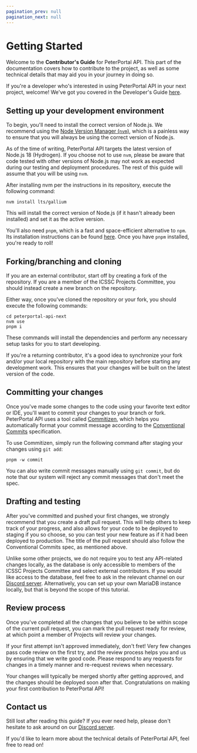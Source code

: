 ```yaml
---
pagination_prev: null
pagination_next: null
---
```


# Getting Started

Welcome to the **Contributor's Guide** for PeterPortal API. This part of the documentation covers how to contribute to the project, as well as some technical details that may aid you in your journey in doing so.

If you're a developer who's interested in using PeterPortal API in your next project, welcome! We've got you covered in the Developer's Guide [here](/docs/developers-guide/getting-started).

## Setting up your development environment

To begin, you'll need to install the correct version of Node.js. We recommend using the [Node Version Manager (`nvm`)](https://github.com/nvm-sh/nvm), which is a painless way to ensure that you will always be using the correct version of Node.js.

As of the time of writing, PeterPortal API targets the latest version of Node.js 18 (Hydrogen). If you choose not to use `nvm`, please be aware that code tested with other versions of Node.js may not work as expected during our testing and deployment procedures. The rest of this guide will assume that you will be using `nvm`.

After installing nvm per the instructions in its repository, execute the following command:

```shell
nvm install lts/gallium
```

This will install the correct version of Node.js (if it hasn't already been installed) and set it as the active version.

You'll also need `pnpm`, which is a fast and space-efficient alternative to `npm`. Its installation instructions can be found [here](https://pnpm.io/installation). Once you have `pnpm` installed, you're ready to roll!

## Forking/branching and cloning

If you are an external contributor, start off by creating a fork of the repository. If you are a member of the ICSSC Projects Committee, you should instead create a new branch on the repository.

Either way, once you've cloned the repository or your fork, you should execute the following commands:

```shell
cd peterportal-api-next
nvm use
pnpm i
```

These commands will install the dependencies and perform any necessary setup tasks for you to start developing.

If you're a returning contributor, it's a good idea to synchronize your fork and/or your local repository with the main repository before starting any development work. This ensures that your changes will be built on the latest version of the code.

## Committing your changes

Once you've made some changes to the code using your favorite text editor or IDE, you'll want to commit your changes to your branch or fork. PeterPortal API uses a tool called [Commitizen](https://commitizen.github.io/cz-cli/), which helps you automatically format your commit message according to the [Conventional Commits](https://www.conventionalcommits.org/en/v1.0.0/) specification.

To use Commitizen, simply run the following command after staging your changes using `git add`:

```shell
pnpm -w commit
```

You can also write commit messages manually using `git commit`, but do note that our system will reject any commit messages that don't meet the spec.

## Drafting and testing

After you've committed and pushed your first changes, we strongly recommend that you create a draft pull request. This will help others to keep track of your progress, and also allows for your code to be deployed to staging if you so choose, so you can test your new feature as if it had been deployed to production. The title of the pull request should also follow the Conventional Commits spec, as mentioned above.

Unlike some other projects, we do not require you to test any API-related changes locally, as the database is only accessible to members of the ICSSC Projects Committee and select external contributors. If you would like access to the database, feel free to ask in the relevant channel on our [Discord server](https://discord.gg/Zu8KZHERtJ). Alternatively, you can set up your own MariaDB instance locally, but that is beyond the scope of this tutorial.

## Review process

Once you've completed all the changes that you believe to be within scope of the current pull request, you can mark the pull request ready for review, at which point a member of Projects will review your changes.

If your first attempt isn't approved immediately, don't fret! Very few changes pass code review on the first try, and the review process helps you and us by ensuring that we write good code. Please respond to any requests for changes in a timely manner and re-request reviews when necessary.

Your changes will typically be merged shortly after getting approved, and the changes should be deployed soon after that. Congratulations on making your first contribution to PeterPortal API!

## Contact us

Still lost after reading this guide? If you ever need help, please don't hesitate to ask around on our [Discord server](https://discord.gg/Zu8KZHERtJ).

If you'd like to learn more about the technical details of PeterPortal API, feel free to read on!
